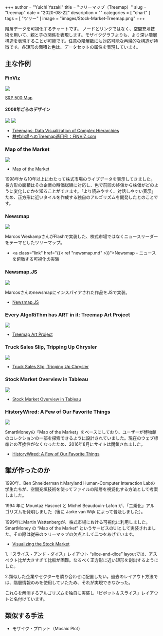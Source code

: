 +++
author = "Yuichi Yazaki"
title = "ツリーマップ（Treemap）"
slug = "treemap"
date = "2020-08-22"
description = ""
categories = [
    "chart"
]
tags = [
    "ツリー"
]
image = "images/Stock-Market-Treemap.png"
+++

階層データを可視化するチャートです。
ノードとリンクではなく、空間充填技術を用いて、親と子の関係を表現します。モザイクグラフよりも、より深い階層構造を表現することが可能です。任意の階層数にも対応可能な再帰的な構造が特徴です。各矩形の面積と色は、データセットの属性を表現しています。

<!--more-->

## 主な作例

### FinViz

![](images/finviz_green.png)

[S&P 500 Map](https://finviz.com/map.ashx)

#### 2008年ごろのデザイン

![](images/WS000059.png)
![](images/WS000059.png)

- [Treemaps: Data Visualization of Complex Hierarchies](https://visualizing.jp/treemap/Data%20Visualization%20of%20Complex%20Hierarchies)
- [株式市場へのTreemap適用例：FINVIZ.com](https://visualizing.info/article/463.html)



### Map of the Market

![](images/marketmap-490b.png)

- [Map of the Market](http://www.bewitched.com/marketmap.html)

1998年から10年以上にわたって株式市場のライブデータを表示してきました。長方形の面積はその企業の時価総額に対応し、色で前回の終値から株価がどのように変化したかを知ることができます。「より読みやすく、対話しやすい表示」ため、正方形に近いタイルを作成する独自のアルゴリズムを開発したとのことです。

### Newsmap

![](images/newsmap.png)

Marcos WeskampさんがFlashで実装した、株式市場ではなくニュースリーダーをテーマとしたツリーマップ。

- <a class="link" href="{{< ref "newsmap.md" >}}">Newsmap - ニュースを俯瞰する可視化の実験</a>


### Newsmap.JS

![](images/newsmap_js.png)

Marcosさんのnewsmapにインスパイアされた作品をJSで実装。

- [Newsmap.JS](https://newsmap.ijmacd.com/?edition=JP_ja)



### Every AlgoRiThm has ART in it: Treemap Art Project

![](images/Treemap-Art-Project.png)

- [Treemap Art Project](http://www.cpnas.org/exhibitions/archive/every-algorithm-has-art-in.html)


### Truck Sales Slip, Tripping Up Chrysler

![](images/0225-sbn-subCHRYSLER.png)

- [Truck Sales Slip, Tripping Up Chrysler](https://archive.nytimes.com/www.nytimes.com/imagepages/2007/02/25/business/20070225_CHRYSLER_GRAPHIC.html)


### Stock Market Overview in Tableau

![](images/Stock-Market-Treemap.png)

- [Stock Market Overview in Tableau](https://www.youtube.com/watch?v=fBR8KA_-UsM)

### HistoryWired: A Few of Our Favorite Things

![](images/wired_screenshot.png)

SmartMoneyの「Map of the Market」をベースにしており、ユーザーが博物館のコレクションの一部を探索できるように設計されていました。現在のウェブ標準との互換性がなくなったため、2016年8月にサイトは閉鎖されました。

- [HistoryWired: A Few of Our Favorite Things](https://americanhistory.si.edu/exhibitions/history-wired)


## 誰が作ったのか

1990年、Ben ShneidermanとMaryland Human-Computer Interaction Labの学生たちが、空間充填技術を使ってファイルの階層を視覚化する方法として考案しました。

1994 年に Mountaz Hascoet と Michel Beaudouin-Lafon が、「二乗化」アルゴリズムを発明しました（後に Jarke van Wijk によって普及しました）。

1999年にMartin Wattenbergが、株式市場における可視化に利用しました。SmartMoney の “Map of the Market” というサービスのUIとして実装されました。その際は従来のツリーマップの欠点として二つをあげています。

- [Visualizing the Stock Market](http://hint.fm/papers/marketmap-wattenberg.pdf)

1.「スライス・アンド・ダイス」レイアウト “slice-and-dice” layoutでは、アスペクト比が大きすぎて比較が困難。なるべく正方形に近い矩形を創出するようにした。

2.類似した企業やセクターを隣り合わせに配置したい。過去のレイアウト方法では、階層情報のみを使用していたため、それが実現できなかった。

これらを解消するアルゴリズムを独自に実装し「ピボット＆スライス」レイアウトと名付けています。

## 類似する手法

- モザイク・プロット（Mosaic Plot）
